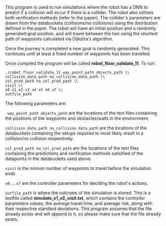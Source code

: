 This program is used to run simulations where the robot has a DNN to predict if a collision will occur if there is a collider. The robot also utilises both verification methods (refer to the paper). The collider's parameters are drawn from the databuckets (collisions/no collisions) using the distribution defined in the paper. The robot will have an initial position and a randomly generated goal position, and will travel between the two using the shortest path of waypoints calculated via Dijkstra's algorithm.

Once the journey is completed a new goal is randomly generated. This continues until at least a fixed number of waypoints has been travelled. 

Once compiled the program will be called **robot_floor_validate_11**. To run:

```
./robot_floor_validate_11 way_point_path objects_path \\
collision_data_path no_collision_data_path \\
col_pred_path no_col_pred_path \\
visit \\
x0 x1 x2 x3 x4 x5 x6 x7 \\
outfile_path
```

The following parameters are:

``` way_point_path objects_path``` are the locations of the text files containing the positions of the waypoints and obstacles/walls in the environment.

```collision_data_path no_collision_data_path``` are the locations of the databuckets containing the setups required to most likely result in a collision/no collision respectively.

```col_pred_path no_col_pred_path``` are the locations of the text files containing the predictions and verification methods satisified of the datapoints in the databuckets used above.

```visit``` is the minium number of waypoints to travel before the simulation ends

```x0...x7``` are the controller parameters for deciding the robot's actions.

```outfile_path``` is where the outcome of the simulation is stored. This is a textfile called **simulate_v1_v2_***visit***.txt**, which contains the controller parameters values, the average travel time, and average risk, along with their respective standard deviations. This program assumes that the file already exists and will append to it, so please make sure that the file already exists. 